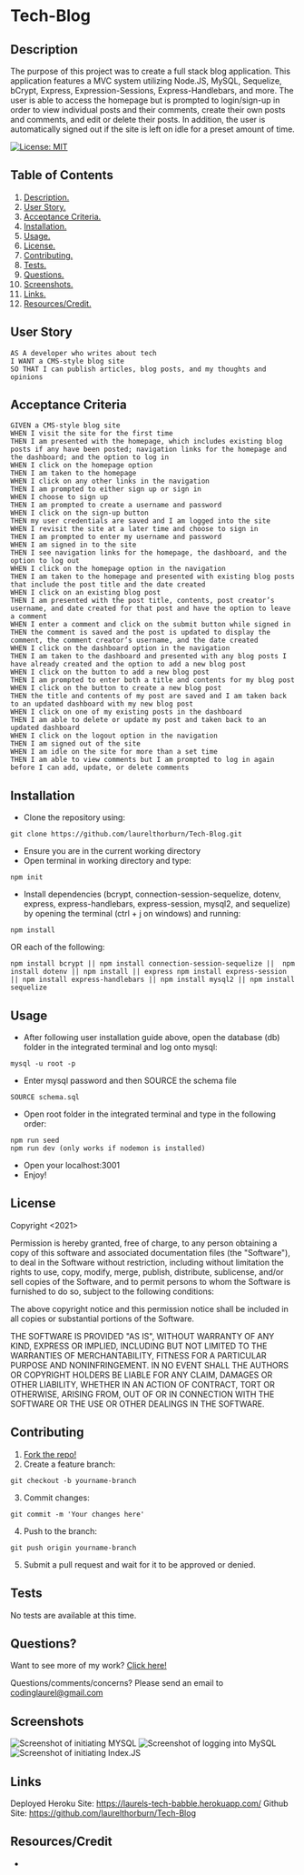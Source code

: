 # Tech-Blog

<a name="descsection"></a>
## Description
The purpose of this project was to create a full stack blog application.  This application features a MVC system utilizing Node.JS, MySQL, Sequelize, bCrypt, Express, Expression-Sessions, Express-Handlebars, and more. The user is able to access the homepage but is prompted to login/sign-up in order to view individual posts and their comments, create their own posts and comments, and edit or delete their posts. In addition, the user is automatically signed out if the site is left on idle for a preset amount of time.

[![License: MIT](https://img.shields.io/badge/License-MIT-yellow.svg)](https://opensource.org/licenses/MIT)


## Table of Contents
1. [ Description. ](#descsection)
2. [ User Story. ](#usersection)
3. [ Acceptance Criteria. ](#acceptancesection)
4. [ Installation. ](#installsection)
5. [ Usage. ](#usagesection)
6. [ License. ](#licensesection)
7. [ Contributing. ](#contribsection)
8. [ Tests. ](#testsection)
9. [ Questions. ](#questionssection)
10. [ Screenshots. ](#picsection)
11. [ Links. ](#linksection)
12. [ Resources/Credit. ](#creditsection)

<a name="usersection"></a>
## User Story
```
AS A developer who writes about tech
I WANT a CMS-style blog site
SO THAT I can publish articles, blog posts, and my thoughts and opinions
```

<a name="acceptancesection"></a>
## Acceptance Criteria
```
GIVEN a CMS-style blog site
WHEN I visit the site for the first time
THEN I am presented with the homepage, which includes existing blog posts if any have been posted; navigation links for the homepage and the dashboard; and the option to log in
WHEN I click on the homepage option
THEN I am taken to the homepage
WHEN I click on any other links in the navigation
THEN I am prompted to either sign up or sign in
WHEN I choose to sign up
THEN I am prompted to create a username and password
WHEN I click on the sign-up button
THEN my user credentials are saved and I am logged into the site
WHEN I revisit the site at a later time and choose to sign in
THEN I am prompted to enter my username and password
WHEN I am signed in to the site
THEN I see navigation links for the homepage, the dashboard, and the option to log out
WHEN I click on the homepage option in the navigation
THEN I am taken to the homepage and presented with existing blog posts that include the post title and the date created
WHEN I click on an existing blog post
THEN I am presented with the post title, contents, post creator’s username, and date created for that post and have the option to leave a comment
WHEN I enter a comment and click on the submit button while signed in
THEN the comment is saved and the post is updated to display the comment, the comment creator’s username, and the date created
WHEN I click on the dashboard option in the navigation
THEN I am taken to the dashboard and presented with any blog posts I have already created and the option to add a new blog post
WHEN I click on the button to add a new blog post
THEN I am prompted to enter both a title and contents for my blog post
WHEN I click on the button to create a new blog post
THEN the title and contents of my post are saved and I am taken back to an updated dashboard with my new blog post
WHEN I click on one of my existing posts in the dashboard
THEN I am able to delete or update my post and taken back to an updated dashboard
WHEN I click on the logout option in the navigation
THEN I am signed out of the site
WHEN I am idle on the site for more than a set time
THEN I am able to view comments but I am prompted to log in again before I can add, update, or delete comments

```

<a name="installsection"></a>
## Installation
* Clone the repository using:
```
git clone https://github.com/laurelthorburn/Tech-Blog.git
```
* Ensure you are in the current working directory
* Open terminal in working directory and type:
```
npm init
```
* Install dependencies (bcrypt, connection-session-sequelize, dotenv, express, express-handlebars, express-session, mysql2, and sequelize) by opening the terminal (ctrl + j on windows) and running:
```
npm install
```
OR each of the following:
```
npm install bcrypt || npm install connection-session-sequelize ||  npm install dotenv || npm install || express npm install express-session || npm install express-handlebars || npm install mysql2 || npm install sequelize
```

<a name="usagesection"></a>
## Usage
*  After following user installation guide above, open the database (db) folder in the integrated terminal and log onto mysql:
```
mysql -u root -p
```
* Enter mysql password and then SOURCE the schema file
```
SOURCE schema.sql
```
* Open root folder in the integrated terminal and type in the following order:
```
npm run seed
npm run dev (only works if nodemon is installed)
```
* Open your localhost:3001 
* Enjoy!

<a name="licensesection"></a>
## License
Copyright <2021>

Permission is hereby granted, free of charge, to any person obtaining a copy of this software and associated documentation files (the "Software"), to deal in the Software without restriction, including without limitation the rights to use, copy, modify, merge, publish, distribute, sublicense, and/or sell copies of the Software, and to permit persons to whom the Software is furnished to do so, subject to the following conditions:

The above copyright notice and this permission notice shall be included in all copies or substantial portions of the Software.

THE SOFTWARE IS PROVIDED "AS IS", WITHOUT WARRANTY OF ANY KIND, EXPRESS OR IMPLIED, INCLUDING BUT NOT LIMITED TO THE WARRANTIES OF MERCHANTABILITY, FITNESS FOR A PARTICULAR PURPOSE AND NONINFRINGEMENT. IN NO EVENT SHALL THE AUTHORS OR COPYRIGHT HOLDERS BE LIABLE FOR ANY CLAIM, DAMAGES OR OTHER LIABILITY, WHETHER IN AN ACTION OF CONTRACT, TORT OR OTHERWISE, ARISING FROM, OUT OF OR IN CONNECTION WITH THE SOFTWARE OR THE USE OR OTHER DEALINGS IN THE SOFTWARE.

  <a name="contribsection"></a>
## Contributing
  
1. [Fork the repo!](https://docs.github.com/en/get-started/quickstart/fork-a-repo)
2. Create a feature branch:
```
git checkout -b yourname-branch
```
3. Commit changes:
```
git commit -m 'Your changes here'
```
4. Push to the branch:
```
git push origin yourname-branch
```
5. Submit a pull request and wait for it to be approved or denied.

  <a name="testsection"></a>
## Tests
  No tests are available at this time.

  <a name="questionssection"></a>
## Questions?
  Want to see more of my work? [Click here!](https://github.com/laurelthorburn)

  Questions/comments/concerns? Please send an email to codinglaurel@gmail.com

  <a name="picsection"></a>
  ## Screenshots
  ![Screenshot of initiating MYSQL](./media/screenshot1.png)
  ![Screenshot of logging into MySQL](./media/screenshot2.png)
  ![Screenshot of initiating Index.JS](./media/screenshot3.png)

  <a name="linksection"></a>
  ## Links
  
  Deployed Heroku Site: https://laurels-tech-babble.herokuapp.com/
  Github Site: https://github.com/laurelthorburn/Tech-Blog

  <a name="creditsection"></a>
## Resources/Credit
* 




